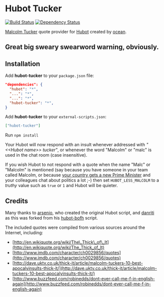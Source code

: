 # Hubot Tucker

[![Build Status](https://travis-ci.org/ocean/hubot-tucker.svg)](https://travis-ci.org/ocean/hubot-tucker) [![Dependency Status](https://david-dm.org/ocean/hubot-tucker.svg?style=flat-square)](https://david-dm.org/ocean/hubot-tucker)

[Malcolm Tucker](https://en.wikipedia.org/wiki/Malcolm_Tucker) quote provider for [Hubot](https://hubot.github.com) created by [ocean][1].

## Great big sweary swearword warning, obviously.

## Installation

Add **hubot-tucker** to your `package.json` file:

```json
"dependencies": {
  "hubot": "*",
  "...": "*",
  "...": "*",
  "hubot-tucker": "*",
}
```

Add **hubot-tucker** to your `external-scripts.json`:

```json
["hubot-tucker"]
```

Run `npm install`

Your Hubot will now respond with an insult whenever addressed with *"&lt;&lt;Hubot name&gt;&gt; tucker"*, or whenever the word "Malcolm" or "malc" is used in the chat room (case insensitive).

If you wish Hubot to not respond with a quote when the name "Malc" or "Malcolm" is mentioned (say because you have someone in your team called Malcolm, or because [your country gets a new Prime Minister][5] and your colleagues chat about politics a lot ;-) then set `HUBOT_LESS_MALCOLM` to a *truthy* value such as `true` or `1` and Hubot will be quieter.

## Credits

Many thanks to [arsenio][2], who created the original Hubot script, and [danriti][3] as this was forked from his [hubot-bofh][4] script.

The included quotes were compiled from various sources around the Internet, including:

- [http://en.wikiquote.org/wiki/The\_Thick\_of\_It](http://en.wikiquote.org/wiki/The_Thick_of_It)
- [http://www.imdb.com/character/ch0029856/quotes](http://www.imdb.com/character/ch0029856/quotes)
- [http://dave.uktv.co.uk/thick-it/article/malcolm-tuckers-10-best-apocalyinsults-thick-it/](http://dave.uktv.co.uk/thick-it/article/malcolm-tuckers-10-best-apocalyinsults-thick-it/)
- [http://www.buzzfeed.com/robinedds/dont-ever-call-me-f-in-english-again](http://www.buzzfeed.com/robinedds/dont-ever-call-me-f-in-english-again)

[1]: https://twitter.com/ocean
[2]: https://github.com/arsenio
[3]: https://github.com/danriti
[4]: https://github.com/danriti/hubot-bofh
[5]: https://en.wikipedia.org/wiki/Malcolm_Turnbull
